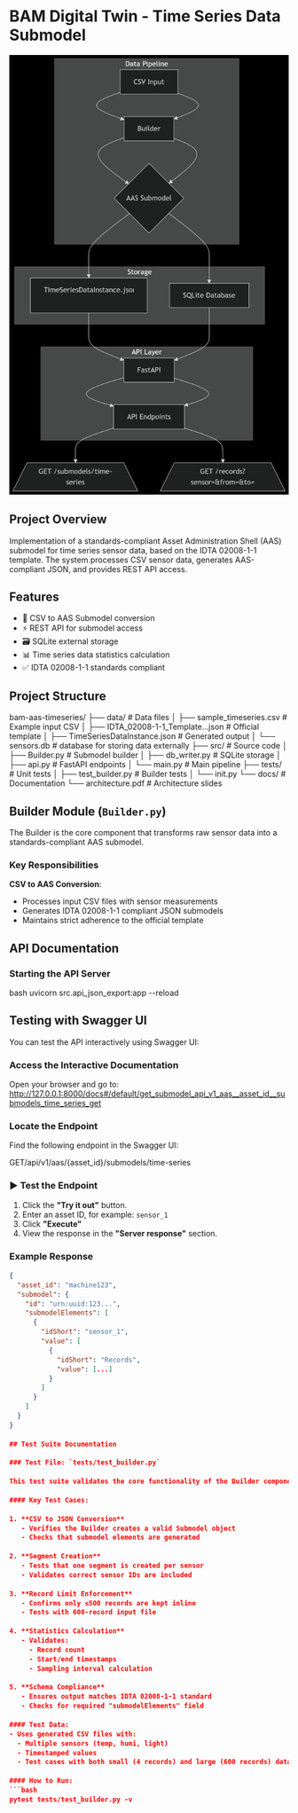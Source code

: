 # BAM Digital Twin - Time Series Data Submodel

![Architecture Diagram](docs/architecture_diagram.png)

## Project Overview

Implementation of a standards-compliant Asset Administration Shell (AAS) submodel for time series sensor data, based on the IDTA 02008-1-1 template. The system processes CSV sensor data, generates AAS-compliant JSON, and provides REST API access.

## Features

- 🚀 CSV to AAS Submodel conversion
- ⚡ REST API for submodel access
- 🗃️ SQLite external storage
- 📊 Time series data statistics calculation
- ✅ IDTA 02008-1-1 standards compliant

## Project Structure

bam-aas-timeseries/
├── data/ # Data files
│ ├── sample_timeseries.csv # Example input CSV
│ ├── IDTA_02008-1-1_Template...json # Official template
│ ├── TimeSeriesDataInstance.json # Generated output
│ └── sensors.db # database for storing data externally
├── src/ # Source code
│ ├── Builder.py # Submodel builder
│ ├── db_writer.py # SQLite storage
│ ├── api.py # FastAPI endpoints
│ └── main.py # Main pipeline
├── tests/ # Unit tests
│ ├── test_builder.py # Builder tests
│ └── init.py
└── docs/ # Documentation
└── architecture.pdf # Architecture slides

## Builder Module (`Builder.py`)

The Builder is the core component that transforms raw sensor data into a standards-compliant AAS submodel.

### Key Responsibilities

   **CSV to AAS Conversion**:
   - Processes input CSV files with sensor measurements
   - Generates IDTA 02008-1-1 compliant JSON submodels
   - Maintains strict adherence to the official template

## API Documentation

### Starting the API Server

bash
uvicorn src.api_json_export:app --reload 


## Testing with Swagger UI

You can test the API interactively using Swagger UI:

### Access the Interactive Documentation

Open your browser and go to:
http://127.0.0.1:8000/docs#/default/get_submodel_api_v1_aas__asset_id__submodels_time_series_get


###  Locate the Endpoint

Find the following endpoint in the Swagger UI:


GET/api/v1/aas/{asset_id}/submodels/time-series


### ▶ Test the Endpoint

1. Click the **"Try it out"** button.
2. Enter an asset ID, for example: `sensor_1`
3. Click **"Execute"**
4. View the response in the **"Server response"** section.

###  Example Response
```json
{
  "asset_id": "machine123",
  "submodel": {
    "id": "urn:uuid:123...",
    "submodelElements": [
      {
        "idShort": "sensor_1",
        "value": [
          {
            "idShort": "Records",
            "value": [...]
          }
        ]
      }
    ]
  }
}

## Test Suite Documentation

### Test File: `tests/test_builder.py`

This test suite validates the core functionality of the Builder component, ensuring it correctly processes CSV data into AAS-compliant submodels.

#### Key Test Cases:

1. **CSV to JSON Conversion**  
   - Verifies the Builder creates a valid Submodel object  
   - Checks that submodel elements are generated  

2. **Segment Creation**  
   - Tests that one segment is created per sensor  
   - Validates correct sensor IDs are included  

3. **Record Limit Enforcement**  
   - Confirms only ≤500 records are kept inline  
   - Tests with 600-record input file  

4. **Statistics Calculation**  
   - Validates:  
     - Record count  
     - Start/end timestamps  
     - Sampling interval calculation  

5. **Schema Compliance**  
   - Ensures output matches IDTA 02008-1-1 standard  
   - Checks for required "submodelElements" field  

#### Test Data:
- Uses generated CSV files with:
  - Multiple sensors (temp, humi, light)
  - Timestamped values
  - Test cases with both small (4 records) and large (600 records) datasets

#### How to Run:
```bash
pytest tests/test_builder.py -v

